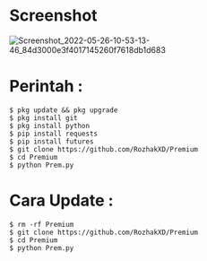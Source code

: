 # Screenshot
![Screenshot_2022-05-26-10-53-13-46_84d3000e3f4017145260f7618db1d683](https://user-images.githubusercontent.com/65714340/170805786-10861f3d-e9ba-480d-b720-03112bb4ace5.png)

# Perintah :
    $ pkg update && pkg upgrade
    $ pkg install git
    $ pkg install python
    $ pip install requests
    $ pip install futures
    $ git clone https://github.com/RozhakXD/Premium
    $ cd Premium
    $ python Prem.py
# Cara Update :
    $ rm -rf Premium
    $ git clone https://github.com/RozhakXD/Premium
    $ cd Premium
    $ python Prem.py

